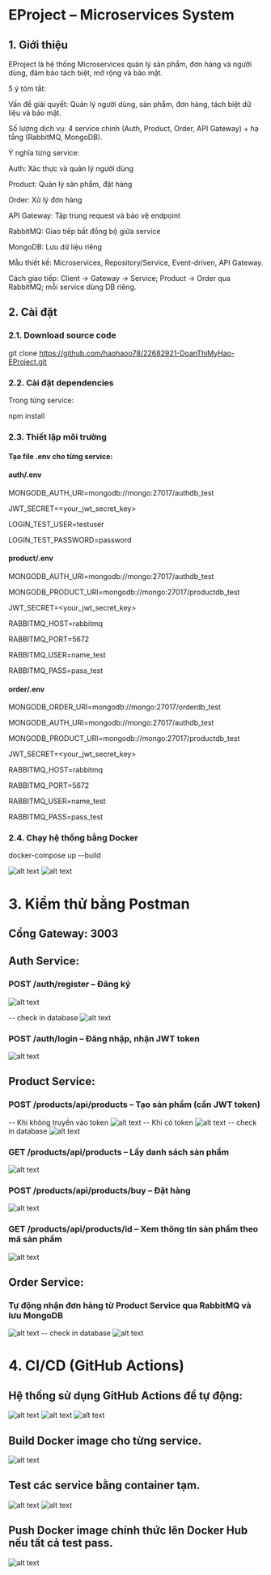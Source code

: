 # EProject – Microservices System

## 1. Giới thiệu

EProject là hệ thống Microservices quản lý sản phẩm, đơn hàng và người dùng, đảm bảo tách biệt, mở rộng và bảo mật.

5 ý tóm tắt:

Vấn đề giải quyết: Quản lý người dùng, sản phẩm, đơn hàng, tách biệt dữ liệu và bảo mật.

Số lượng dịch vụ: 4 service chính (Auth, Product, Order, API Gateway) + hạ tầng (RabbitMQ, MongoDB).

Ý nghĩa từng service:

Auth: Xác thực và quản lý người dùng

Product: Quản lý sản phẩm, đặt hàng

Order: Xử lý đơn hàng

API Gateway: Tập trung request và bảo vệ endpoint

RabbitMQ: Giao tiếp bất đồng bộ giữa service

MongoDB: Lưu dữ liệu riêng

Mẫu thiết kế: Microservices, Repository/Service, Event-driven, API Gateway.

Cách giao tiếp: Client → Gateway → Service; Product → Order qua RabbitMQ; mỗi service dùng DB riêng.

## 2. Cài đặt
### 2.1. Download source code
git clone https://github.com/haohaoo78/22682921-DoanThiMyHao-EProject.git

### 2.2. Cài đặt dependencies

Trong từng service:

npm install

### 2.3. Thiết lập môi trường

#### Tạo file .env cho từng service:

#### auth/.env

MONGODB_AUTH_URI=mongodb://mongo:27017/authdb_test

JWT_SECRET=<your_jwt_secret_key>

LOGIN_TEST_USER=testuser

LOGIN_TEST_PASSWORD=password


#### product/.env

MONGODB_AUTH_URI=mongodb://mongo:27017/authdb_test

MONGODB_PRODUCT_URI=mongodb://mongo:27017/productdb_test

JWT_SECRET=<your_jwt_secret_key>

RABBITMQ_HOST=rabbitmq

RABBITMQ_PORT=5672

RABBITMQ_USER=name_test

RABBITMQ_PASS=pass_test


#### order/.env

MONGODB_ORDER_URI=mongodb://mongo:27017/orderdb_test

MONGODB_AUTH_URI=mongodb://mongo:27017/authdb_test

MONGODB_PRODUCT_URI=mongodb://mongo:27017/productdb_test

JWT_SECRET=<your_jwt_secret_key>

RABBITMQ_HOST=rabbitmq

RABBITMQ_PORT=5672

RABBITMQ_USER=name_test

RABBITMQ_PASS=pass_test


### 2.4. Chạy hệ thống bằng Docker

docker-compose up --build

![alt text](./img_readme/image.png)
![alt text](./img_readme/image-1.png)

# 3. Kiểm thử bằng Postman


## Cổng Gateway: 3003

## Auth Service:

### POST /auth/register – Đăng ký
![alt text](./img_readme/image-2.png)

-- check in database
![alt text](./img_readme/image-12.png)

### POST /auth/login – Đăng nhập, nhận JWT token
![alt text](./img_readme/image-3.png)

## Product Service:

### POST /products/api/products – Tạo sản phẩm (cần JWT token)
-- Khi không truyền vào token
![alt text](./img_readme/image-4.png)
-- Khi có token
![alt text](./img_readme/image-5.png)
-- check in database 
![alt text](./img_readme/image-11.png)

### GET /products/api/products – Lấy danh sách sản phẩm
![alt text](./img_readme/image-6.png)

### POST /products/api/products/buy – Đặt hàng
![alt text](./img_readme/image-7.png)

### GET /products/api/products/id – Xem thông tin sản phẩm theo mã sản phẩm 
![alt text](./img_readme/image-8.png)

## Order Service:

### Tự động nhận đơn hàng từ Product Service qua RabbitMQ và lưu MongoDB

![alt text](./img_readme/image-9.png)
-- check in database
![alt text](./img_readme/image-10.png)

# 4. CI/CD (GitHub Actions)

## Hệ thống sử dụng GitHub Actions để tự động:
![alt text](./img_readme/image-13.png)
![alt text](./img_readme/image-14.png)
![alt text](./img_readme/image-15.png)

## Build Docker image cho từng service.
![alt text](./img_readme/image-16.png)

## Test các service bằng container tạm.
![alt text](./img_readme/image-18.png)
![alt text](./img_readme/image-19.png)

## Push Docker image chính thức lên Docker Hub nếu tất cả test pass.
![alt text](./img_readme/image-20.png)






